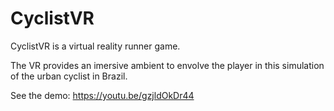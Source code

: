 # CyclistVR

CyclistVR is a virtual reality runner game.

 The VR provides an imersive ambient to envolve the player in this simulation of the urban cyclist in Brazil.    

See the demo: https://youtu.be/gzjldOkDr44
